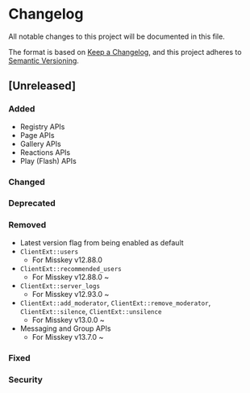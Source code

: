 # Changelog

All notable changes to this project will be documented in this file.

The format is based on [Keep a Changelog](https://keepachangelog.com/en/1.0.0/),
and this project adheres to [Semantic Versioning](https://semver.org/spec/v2.0.0.html).

## [Unreleased]

### Added

- Registry APIs
- Page APIs
- Gallery APIs
- Reactions APIs
- Play (Flash) APIs

### Changed
### Deprecated
### Removed

- Latest version flag from being enabled as default
- `ClientExt::users`
   - For Misskey v12.88.0
- `ClientExt::recommended_users`
   - For Misskey v12.88.0 ~
- `ClientExt::server_logs`
   - For Misskey v12.93.0 ~
- `ClientExt::add_moderator`, `ClientExt::remove_moderator`, `ClientExt::silence`, `ClientExt::unsilence`
   - For Misskey v13.0.0 ~
- Messaging and Group APIs
   - For Misskey v13.7.0 ~

### Fixed
### Security
